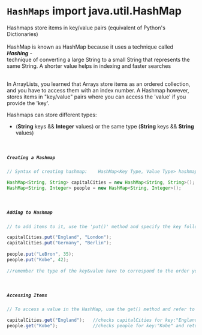# ```HashMaps``` import java.util.HashMap
Hashmaps store items in key/value pairs (equivalent of Python's Dictionaries)\
<br>
HashMap is known as HashMap because it uses a technique called **_Hashing_** - \
technique of converting a large String to a small String that represents the same String. A shorter value helps in indexing and faster searches

<br>
In ArrayLists, you learned that Arrays store items as an ordered collection, and you have to access them with an index number.
A Hashmap however, stores items in "key/value" pairs where you can access the 'value' if you provide the 'key'.
<br>

Hashmaps can store different types: 
- (**String** keys && **Integer** values) or the same type (**String** keys && **String** values)
<br>
 

##### ```Creating a Hashmap```
```Java
// Syntax of creating hashmap:    HashMap<Key Type, Value Type> hashmapName = new HashMap<Key Type, Value Type>();

HashMap<String, String> capitalCities = new HashMap<String, String>();
HashMap<String, Integer> people = new HashMap<String, Integer>();
```
<br>


##### ```Adding to Hashmap```
```Java
// to add items to it, use the 'put()' method and specify the key followed by the value:

capitalCities.put("England", "London");
capitalCities.put("Germany", "Berlin");
 
people.put("LeBron", 35);
people.put("Kobe", 42);
    
//remember the type of the key&value have to correspond to the order you declared in the HashMap<Key type, Value Type> respectively
```
<br>


##### ```Accessing Items```
```Java
// To access a value in the HashMap, use the get() method and refer to its key:

capitalCities.get("England");   //checks capitalCities for key:"England" and returns value:"London"
people.get("Kobe");             //checks people for key:"Kobe" and returns value:42
```
<br>

